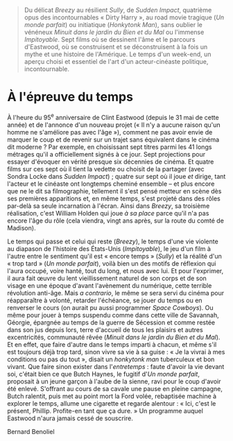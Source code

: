 > Du délicat _Breezy_ au résilient _Sully_, de _Sudden Impact_, quatrième opus des incontournables « Dirty Harry », au road movie tragique (_Un monde parfait_) ou initiatique (_Honkytonk Man_), sans oublier le vénéneux _Minuit dans le jardin du Bien et du Mal_ ou l'immense _Impitoyable_. Sept films où se dessinent l'âme et le parcours d'Eastwood, où se construisent et se déconstruisent à la fois un mythe et une histoire de l'Amérique. Le temps d'un week-end, un aperçu choisi et essentiel de l'art d'un acteur-cinéaste politique, incontournable.

# À l'épreuve du temps

À l'heure du 95<sup>e</sup> anniversaire de Clint Eastwood (depuis le 31 mai de cette année) et de l'annonce d'un nouveau projet (« Il n'y a aucune raison qu'un homme ne s'améliore pas avec l'âge »), comment ne pas avoir envie de marquer le coup et de revenir sur un trajet sans équivalent dans le cinéma dit moderne ? Par exemple, en choisissant sept titres parmi les 41 longs métrages qu'il a officiellement signés à ce jour. Sept projections pour essayer d'évoquer en vérité presque six décennies de cinéma. Et quatre films sur ces sept où il tient la vedette ou choisit de la partager (avec Sondra Locke dans _Sudden Impact_) ; quatre sur sept où il joue _et_ dirige, tant l'acteur et le cinéaste ont longtemps cheminé ensemble – et plus encore que ne le dit sa filmographie, tellement il s'est pensé metteur en scène dès ses premières apparitions et, en même temps, s'est projeté dans des rôles par-delà sa seule incarnation à l'écran. Ainsi dans _Breezy_, sa troisième réalisation, c'est William Holden qui joue _à sa place_ parce qu'il n'a pas encore l'âge du rôle (cela viendra, vingt ans après, sur la route du comté de Madison).

Le temps qui passe et celui qui reste (_Breezy_), le temps d'une vie violente au diapason de l'histoire des États-Unis (_Impitoyable_), le jeu d'un film à l'autre entre le sentiment qu'il est « encore temps » (_Sully_) et la réalité d'un « trop tard » (_Un monde parfait_), voilà bien un des motifs de réflexion qui l'aura occupé, voire hanté, tout du long, et nous avec lui. Et pour l'exprimer, il aura fait œuvre du lent vieillissement naturel de son corps et de son visage en une époque d'avant l'avènement du numérique, cette terrible révolution anti-âge. Mais _a contrario_, le même se sera servi du cinéma pour réapparaître à volonté, retarder l'échéance, se jouer du temps ou en renverser le cours (on aurait pu aussi programmer _Space Cowboys_). Ou même pour jouer à temps suspendu comme dans cette ville de Savannah, Géorgie, épargnée au temps de la guerre de Sécession et comme restée dans son jus depuis lors, terre d'accueil de tous les plaisirs et autres excentricités, communauté rêvée (_Minuit dans le jardin du Bien et du Mal_). Et en effet, que faire d'autre dans le temps imparti à chacun, et même s'il est toujours déjà trop tard, sinon vivre sa vie à sa guise : « Je la vivrai à mes conditions ou pas du tout », disait un _honkytonk man_ tuberculeux et bon vivant. Que faire sinon exister dans l'_entretemps_ : faute d'avoir la vie devant soi, c'était bien ce que Butch Haynes, le fugitif d'_Un monde parfait_, proposait à un jeune garçon à l'aube de la sienne, ravi pour le coup d'avoir été enlevé. S'offrant au cours de sa cavale une pause en pleine campagne, Butch ralentit, puis met au point mort la Ford volée, rebaptisée machine à explorer le temps, allume une cigarette et regarde alentour : « Ici, c'est le présent, Phillip. Profite-en tant que ça dure. » Un programme auquel Eastwood n'aura jamais cessé de souscrire.

<div class="author">Bernard Benoliel</div>
